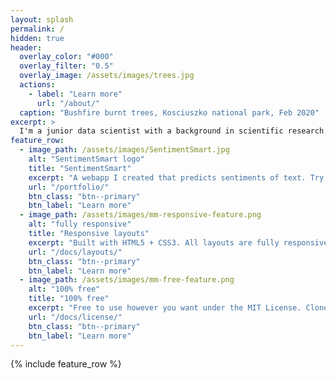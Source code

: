 ```yaml
---
layout: splash
permalink: /
hidden: true
header:
  overlay_color: "#000"
  overlay_filter: "0.5"
  overlay_image: /assets/images/trees.jpg
  actions:
    - label: "Learn more"
      url: "/about/"
  caption: "Bushfire burnt trees, Kosciuszko national park, Feb 2020"
excerpt: >
  I'm a junior data scientist with a background in scientific research. This website is where I display my thoughts, ideas, and projects.
feature_row:
  - image_path: /assets/images/SentimentSmart.jpg
    alt: "SentimentSmart logo"
    title: "SentimentSmart"
    excerpt: "A webapp I created that predicts sentiments of text. Try it here!"
    url: "/portfolio/"
    btn_class: "btn--primary"
    btn_label: "Learn more"
  - image_path: /assets/images/mm-responsive-feature.png
    alt: "fully responsive"
    title: "Responsive layouts"
    excerpt: "Built with HTML5 + CSS3. All layouts are fully responsive with helpers to augment your content."
    url: "/docs/layouts/"
    btn_class: "btn--primary"
    btn_label: "Learn more"
  - image_path: /assets/images/mm-free-feature.png
    alt: "100% free"
    title: "100% free"
    excerpt: "Free to use however you want under the MIT License. Clone it, fork it, customize it... whatever!"
    url: "/docs/license/"
    btn_class: "btn--primary"
    btn_label: "Learn more"      
---
```


{% include feature_row %}
